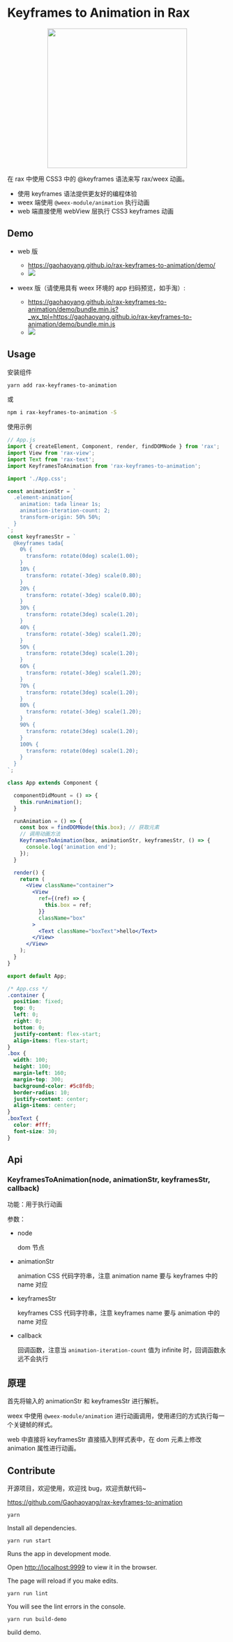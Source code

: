 # Keyframes to Animation in Rax

<p align="center">
  <img src="https://gw.alicdn.com/tfs/TB1Kbc3e1uSBuNjy1XcXXcYjFXa-536-536.png" width="320px" />
</p>

在 rax 中使用 CSS3 中的 @keyframes 语法来写 rax/weex 动画。

- 使用 keyframes 语法提供更友好的编程体验
- weex 端使用 `@weex-module/animation` 执行动画
- web 端直接使用 webView 层执行 CSS3 keyframes 动画

## Demo

- web 版
  - https://gaohaoyang.github.io/rax-keyframes-to-animation/demo/
  - ![](https://gw.alicdn.com/tfs/TB1nfHpe1SSBuNjy0FlXXbBpVXa-200-200.png)


- weex 版（请使用具有 weex 环境的 app 扫码预览，如手淘）:
  - https://gaohaoyang.github.io/rax-keyframes-to-animation/demo/bundle.min.js?_wx_tpl=https://gaohaoyang.github.io/rax-keyframes-to-animation/demo/bundle.min.js
  - ![](https://gw.alicdn.com/tfs/TB1jRTse7yWBuNjy0FpXXassXXa-200-200.png)

## Usage

安装组件

``` bash
yarn add rax-keyframes-to-animation
```

或

``` bash
npm i rax-keyframes-to-animation -S
```

使用示例

``` jsx
// App.js
import { createElement, Component, render, findDOMNode } from 'rax';
import View from 'rax-view';
import Text from 'rax-text';
import KeyframesToAnimation from 'rax-keyframes-to-animation';

import './App.css';

const animationStr = `
  .element-animation{
    animation: tada linear 1s;
    animation-iteration-count: 2;
    transform-origin: 50% 50%;
  }
`;
const keyframesStr = `
  @keyframes tada{
    0% {
      transform: rotate(0deg) scale(1.00);
    }
    10% {
      transform: rotate(-3deg) scale(0.80);
    }
    20% {
      transform: rotate(-3deg) scale(0.80);
    }
    30% {
      transform: rotate(3deg) scale(1.20);
    }
    40% {
      transform: rotate(-3deg) scale(1.20);
    }
    50% {
      transform: rotate(3deg) scale(1.20);
    }
    60% {
      transform: rotate(-3deg) scale(1.20);
    }
    70% {
      transform: rotate(3deg) scale(1.20);
    }
    80% {
      transform: rotate(-3deg) scale(1.20);
    }
    90% {
      transform: rotate(3deg) scale(1.20);
    }
    100% {
      transform: rotate(0deg) scale(1.20);
    }
  }
`;

class App extends Component {

  componentDidMount = () => {
    this.runAnimation();
  }

  runAnimation = () => {
    const box = findDOMNode(this.box); // 获取元素
    // 调用动画方法
    KeyframesToAnimation(box, animationStr, keyframesStr, () => {
      console.log('animation end');
    });
  }

  render() {
    return (
      <View className="container">
        <View
          ref={(ref) => {
            this.box = ref;
          }}
          className="box"
        >
          <Text className="boxText">hello</Text>
        </View>
      </View>
    );
  }
}

export default App;
```

``` css
/* App.css */
.container {
  position: fixed;
  top: 0;
  left: 0;
  right: 0;
  bottom: 0;
  justify-content: flex-start;
  align-items: flex-start;
}
.box {
  width: 100;
  height: 100;
  margin-left: 160;
  margin-top: 300;
  background-color: #5c8fdb;
  border-radius: 10;
  justify-content: center;
  align-items: center;
}
.boxText {
  color: #fff;
  font-size: 30;
}
```

## Api

### KeyframesToAnimation(node, animationStr, keyframesStr, callback)

功能：用于执行动画

参数：

- node

  dom 节点


- animationStr

  animation CSS 代码字符串，注意 animation name 要与 keyframes 中的 name 对应


- keyframesStr

  keyframes CSS 代码字符串，注意 keyframes name 要与 animation 中的 name 对应


- callback

  回调函数，注意当 `animation-iteration-count` 值为 infinite 时，回调函数永远不会执行

## 原理

首先将输入的 animationStr 和 keyframesStr 进行解析。

weex 中使用 `@weex-module/animation` 进行动画调用，使用递归的方式执行每一个关键帧的样式。

web 中直接将 keyframesStr 直接插入到样式表中，在 dom 元素上修改 animation 属性进行动画。

## Contribute

开源项目，欢迎使用，欢迎找 bug，欢迎贡献代码~

https://github.com/Gaohaoyang/rax-keyframes-to-animation

`yarn`

Install all dependencies.

`yarn run start`

Runs the app in development mode.

Open [http://localhost:9999](http://localhost:9999) to view it in the browser.

The page will reload if you make edits.

`yarn run lint`

You will see the lint errors in the console.

`yarn run build-demo`

build demo.
